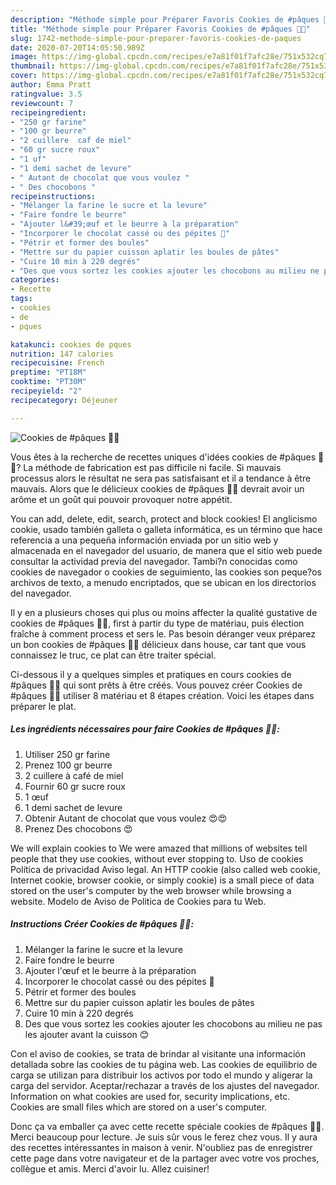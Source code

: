 ```yaml
---
description: "Méthode simple pour Préparer Favoris Cookies de #pâques 🐣🐣"
title: "Méthode simple pour Préparer Favoris Cookies de #pâques 🐣🐣"
slug: 1742-methode-simple-pour-preparer-favoris-cookies-de-paques
date: 2020-07-20T14:05:50.989Z
image: https://img-global.cpcdn.com/recipes/e7a81f01f7afc28e/751x532cq70/cookies-de-paques-🐣🐣-photo-principale-de-la-recette.jpg
thumbnail: https://img-global.cpcdn.com/recipes/e7a81f01f7afc28e/751x532cq70/cookies-de-paques-🐣🐣-photo-principale-de-la-recette.jpg
cover: https://img-global.cpcdn.com/recipes/e7a81f01f7afc28e/751x532cq70/cookies-de-paques-🐣🐣-photo-principale-de-la-recette.jpg
author: Emma Pratt
ratingvalue: 3.5
reviewcount: 7
recipeingredient:
- "250 gr farine"
- "100 gr beurre"
- "2 cuillere  caf de miel"
- "60 gr sucre roux"
- "1 uf"
- "1 demi sachet de levure"
- " Autant de chocolat que vous voulez "
- " Des chocobons "
recipeinstructions:
- "Mélanger la farine le sucre et la levure"
- "Faire fondre le beurre"
- "Ajouter l&#39;œuf et le beurre à la préparation"
- "Incorporer le chocolat cassé ou des pépites 🍫"
- "Pétrir et former des boules"
- "Mettre sur du papier cuisson aplatir les boules de pâtes"
- "Cuire 10 min à 220 degrés"
- "Des que vous sortez les cookies ajouter les chocobons au milieu ne pas les ajouter avant la cuisson 😊"
categories:
- Recette
tags:
- cookies
- de
- pques

katakunci: cookies de pques 
nutrition: 147 calories
recipecuisine: French
preptime: "PT18M"
cooktime: "PT30M"
recipeyield: "2"
recipecategory: Déjeuner

---
```



![Cookies de #pâques 🐣🐣](https://img-global.cpcdn.com/recipes/e7a81f01f7afc28e/751x532cq70/cookies-de-paques-🐣🐣-photo-principale-de-la-recette.jpg)

Vous êtes à la recherche de recettes uniques d'idées cookies de #pâques 🐣🐣? La méthode de fabrication est pas difficile ni facile. Si mauvais processus alors le résultat ne sera pas satisfaisant et il a tendance à être mauvais. Alors que le délicieux cookies de #pâques 🐣🐣 devrait avoir un arôme et un goût qui pouvoir provoquer notre appétit.

You can add, delete, edit, search, protect and block cookies! El anglicismo cookie, usado también galleta o galleta informática, es un término que hace referencia a una pequeña información enviada por un sitio web y almacenada en el navegador del usuario, de manera que el sitio web puede consultar la actividad previa del navegador. Tambi?n conocidas como cookies de navegador o cookies de seguimiento, las cookies son peque?os archivos de texto, a menudo encriptados, que se ubican en los directorios del navegador.

Il y en a plusieurs choses qui plus ou moins affecter la qualité gustative de cookies de #pâques 🐣🐣, first à partir du type de matériau, puis élection fraîche à comment process et sers le. Pas besoin déranger veux préparez un bon cookies de #pâques 🐣🐣 délicieux dans house, car tant que vous connaissez le truc, ce plat can être traiter spécial.


Ci-dessous il y a quelques simples et pratiques en cours cookies de #pâques 🐣🐣 qui sont prêts à être créés. Vous pouvez créer Cookies de #pâques 🐣🐣 utiliser 8 matériau et 8 étapes création. Voici les étapes dans préparer le plat.

<!--inarticleads1-->

##### Les ingrédients nécessaires pour faire Cookies de #pâques 🐣🐣:

1. Utiliser 250 gr farine
1. Prenez 100 gr beurre
1.  2 cuillere à café de miel
1. Fournir 60 gr sucre roux
1.  1 œuf
1.  1 demi sachet de levure
1. Obtenir  Autant de chocolat que vous voulez 😍😍
1. Prenez  Des chocobons 😍


We will explain cookies to We were amazed that millions of websites tell people that they use cookies, without ever stopping to. Uso de cookies Política de privacidad Aviso legal. An HTTP cookie (also called web cookie, Internet cookie, browser cookie, or simply cookie) is a small piece of data stored on the user&#39;s computer by the web browser while browsing a website. Modelo de Aviso de Politica de Cookies para tu Web. 

<!--inarticleads2-->

##### Instructions Créer Cookies de #pâques 🐣🐣:

1. Mélanger la farine le sucre et la levure
1. Faire fondre le beurre
1. Ajouter l&#39;œuf et le beurre à la préparation
1. Incorporer le chocolat cassé ou des pépites 🍫
1. Pétrir et former des boules
1. Mettre sur du papier cuisson aplatir les boules de pâtes
1. Cuire 10 min à 220 degrés
1. Des que vous sortez les cookies ajouter les chocobons au milieu ne pas les ajouter avant la cuisson 😊


Con el aviso de cookies, se trata de brindar al visitante una información detallada sobre las cookies de tu página web. Las cookies de equilibrio de carga se utilizan para distribuir los activos por todo el mundo y aligerar la carga del servidor. Aceptar/rechazar a través de los ajustes del navegador. Information on what cookies are used for, security implications, etc. Cookies are small files which are stored on a user&#39;s computer. 


Donc ça va emballer ça avec cette recette spéciale cookies de #pâques 🐣🐣. Merci beaucoup pour lecture. Je suis sûr vous le ferez chez vous. Il y aura des recettes  intéressantes in maison à venir. N'oubliez pas de enregistrer cette page dans votre navigateur et de la partager avec votre vos proches, collègue et amis. Merci d'avoir lu. Allez cuisiner!
